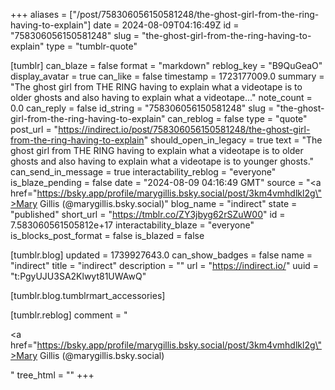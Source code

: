 +++
aliases = ["/post/758306056150581248/the-ghost-girl-from-the-ring-having-to-explain"]
date = 2024-08-09T04:16:49Z
id = "758306056150581248"
slug = "the-ghost-girl-from-the-ring-having-to-explain"
type = "tumblr-quote"

[tumblr]
can_blaze = false
format = "markdown"
reblog_key = "B9QuGeaO"
display_avatar = true
can_like = false
timestamp = 1723177009.0
summary = "The ghost girl from THE RING having to explain what a videotape is to older ghosts and also having to explain what a videotape..."
note_count = 0.0
can_reply = false
id_string = "758306056150581248"
slug = "the-ghost-girl-from-the-ring-having-to-explain"
can_reblog = false
type = "quote"
post_url = "https://indirect.io/post/758306056150581248/the-ghost-girl-from-the-ring-having-to-explain"
should_open_in_legacy = true
text = "The ghost girl from THE RING having to explain what a videotape is to older ghosts and also having to explain what a videotape is to younger ghosts."
can_send_in_message = true
interactability_reblog = "everyone"
is_blaze_pending = false
date = "2024-08-09 04:16:49 GMT"
source = "<a href=\"https://bsky.app/profile/marygillis.bsky.social/post/3km4vmhdlkl2g\">Mary Gillis (@marygillis.bsky.social)</a>"
blog_name = "indirect"
state = "published"
short_url = "https://tmblr.co/ZY3jbyg62rSZuW00"
id = 7.583060561505812e+17
interactability_blaze = "everyone"
is_blocks_post_format = false
is_blazed = false

[tumblr.blog]
updated = 1739927643.0
can_show_badges = false
name = "indirect"
title = "indirect"
description = ""
url = "https://indirect.io/"
uuid = "t:PgyUJU3SA2Klwyt81UWAwQ"

[tumblr.blog.tumblrmart_accessories]

[tumblr.reblog]
comment = "<p><a href=\"https://bsky.app/profile/marygillis.bsky.social/post/3km4vmhdlkl2g\">Mary Gillis (@marygillis.bsky.social)</a></p>"
tree_html = ""
+++
